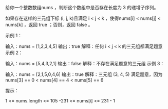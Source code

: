 给你一个整数数组nums ，判断这个数组中是否存在长度为 3 的递增子序列。

如果存在这样的三元组下标 (i, j, k)且满足 i < j < k ，使得nums[i] < nums[j] < nums[k] ，返回 true ；否则，返回 false 。



示例 1：

输入：nums = [1,2,3,4,5]
输出：true
解释：任何 i < j < k 的三元组都满足题意
示例 2：

输入：nums = [5,4,3,2,1]
输出：false
解释：不存在满足题意的三元组
示例 3：

输入：nums = [2,1,5,0,4,6]
输出：true
解释：三元组 (3, 4, 5) 满足题意，因为 nums[3] == 0 < nums[4] == 4 < nums[5] == 6


提示：

1 <= nums.length <= 105
-231 <= nums[i] <= 231 - 1
